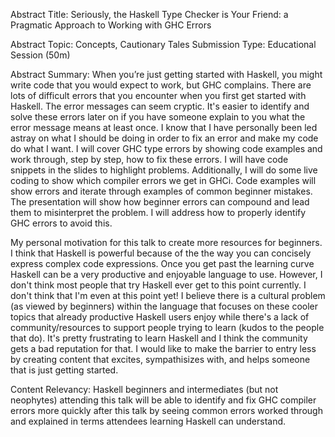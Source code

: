 Abstract Title: Seriously, the Haskell Type Checker is Your
Friend: a Pragmatic Approach to Working with GHC Errors

Abstract Topic: Concepts, Cautionary Tales
Submission Type: Educational Session (50m)

Abstract Summary: When you’re just getting started with 
Haskell, you might write code that you would expect to 
work, but GHC complains. There are lots of difficult errors that you
encounter when you first get started with Haskell. The error
messages can seem cryptic. It's easier to identify 
and solve these errors later on if you have someone explain 
to you what the error message means at least once. 
I know that I have personally been led astray on what I should 
be doing in order to fix an error and make my code do what I want.
I will cover GHC type errors by showing code examples 
and work through, step by step, how to fix these errors. 
I will have code snippets in the slides to highlight problems. 
Additionally, I will do some live coding to show which compiler errors
we get in GHCi. Code examples will show errors and iterate
through examples of common beginner mistakes. 
The presentation will show how beginner errors can compound 
and lead them to misinterpret the problem. 
I will address how to properly identify GHC errors to avoid this.

My personal motivation for this talk to create more resources
for beginners. I think that Haskell is powerful because of the the way
you can concisely express complex code expressions.
Once you get past the learning curve Haskell can be a very 
productive and enjoyable language to use. However, I don't think
most people that try Haskell ever get to this point currently.
I don't think that I'm even at this point yet!
I believe there is a cultural problem (as viewed by beginners) 
within the language that focuses on these cooler topics 
that already productive Haskell users enjoy while there's a lack of
community/resources to support people trying to learn (kudos to the people that do).
It's pretty frustrating to learn Haskell and I think the community gets
a bad reputation for that. I would like to make the barrier to 
entry less by creating content that excites, sympathisizes with, 
and helps someone that is just getting started.

Content Relevancy: Haskell beginners and intermediates 
(but not neophytes) attending this talk will be able to 
identify and fix GHC compiler errors more quickly after this
talk by seeing common errors worked through and explained
in terms attendees learning Haskell can understand.
